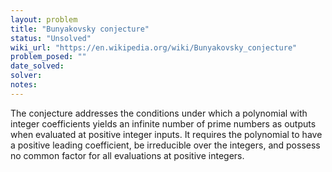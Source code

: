 ```yaml
---
layout: problem
title: "Bunyakovsky conjecture"
status: "Unsolved"
wiki_url: "https://en.wikipedia.org/wiki/Bunyakovsky_conjecture"
problem_posed: ""
date_solved:
solver:
notes:
---
```

The conjecture addresses the conditions under which a polynomial with integer coefficients yields an infinite number of prime numbers as outputs when evaluated at positive integer inputs. It requires the polynomial to have a positive leading coefficient, be irreducible over the integers, and possess no common factor for all evaluations at positive integers.